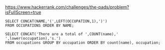 https://www.hackerrank.com/challenges/the-pads/problem?isFullScreen=true

~~~mysql
SELECT CONCAT(NAME,'(',LEFT(OCCUPATION,1),')')
FROM OCCUPATIONS ORDER BY NAME;

SELECT CONCAT('There are a total of ',COUNT(name),' ',lower(occupation),'s.')
FROM occupations GROUP BY occupation ORDER BY count(name), occupation;
~~~
